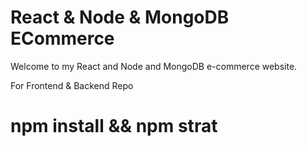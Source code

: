 # React & Node & MongoDB ECommerce
Welcome to my React and Node and MongoDB e-commerce website.


For Frontend & Backend  Repo
# npm install && npm strat